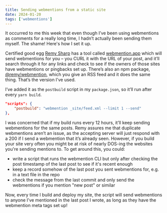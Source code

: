 ```yaml
---
title: Sending webmentions from a static site
date: 2024-01-20
tags: ['webmentions']
---
```


It occurred to me this week that even though I’ve been using webmentions as comments for a really long time, I hadn’t actually been sending them myself. The shame! Here's how I set it up.

<!--more-->

Certified good egg [Remy Sharp](https://remysharp.com) has a tool called [webmention.app](https://webmention.app) which will send webmentions for you &ndash; you CURL it with the URL of your post, and it’ll search through it for any links and check to see if the owners of those sites have webmentions or pingbacks set up. There’s also an npm package, [@remy/webmention](https://www.npmjs.com/package/@remy/webmention), which you give an RSS feed and it does the same thing. That’s the version I’ve used.

I’ve added it as the `postbuild` script in my `package.json`, so it’ll run after every `yarn build`. 

```json
"scripts": {
    "postbuild": "webmention _site/feed.xml --limit 1 --send"
},
```

I was concerned that if my build runs every 12 hours, it’ll keep sending webmentions for the same posts. Remy assures me that duplicate webmentions aren’t an issue, as the accepting server will just respond with a 200 if I send a webmention that it’s already seen. However, if you build your site very often you might be at risk of nearly DOS-ing the websites you're sending mentions to. To get around this, you could:
* write a script that runs the webmention CLI but only after checking the post timestamp of the last post to see if it's recent enough
* keep a record somehow of the last post you sent webmentions for, e.g. in a text file in the repo
* check the message from the last commit and only send the webmentions if you mention "new post" or similar 

Now, every time I build and deploy my site, the script will send webmentions to anyone I’ve mentioned in the last post I wrote, as long as they have the webmention meta tags set up!